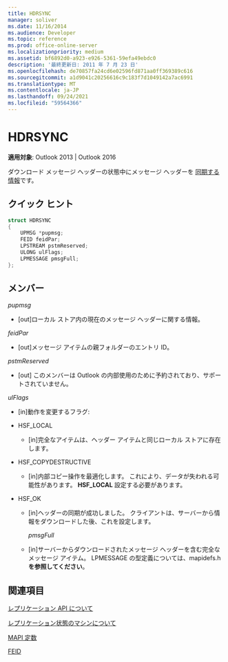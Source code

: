 ```yaml
---
title: HDRSYNC
manager: soliver
ms.date: 11/16/2014
ms.audience: Developer
ms.topic: reference
ms.prod: office-online-server
ms.localizationpriority: medium
ms.assetid: bf6892d0-a923-e926-5361-59efa49ebdc0
description: '最終更新日: 2011 年 7 月 23 日'
ms.openlocfilehash: de70857fa24cd6e02596fd871aa0ff369389c616
ms.sourcegitcommit: a1d9041c20256616c9c183f7d1049142a7ac6991
ms.translationtype: MT
ms.contentlocale: ja-JP
ms.lasthandoff: 09/24/2021
ms.locfileid: "59564366"
---
```

# <a name="hdrsync"></a>HDRSYNC

  
  
**適用対象**: Outlook 2013 | Outlook 2016 
  
ダウンロード メッセージ ヘッダーの状態中にメッセージ ヘッダーを [同期する情報](download-message-header-state.md)です。
  
## <a name="quick-info"></a>クイック ヒント

```cpp
struct HDRSYNC 
{ 
    UPMSG *pupmsg; 
    FEID feidPar; 
    LPSTREAM pstmReserved; 
    ULONG ulFlags; 
    LPMESSAGE pmsgFull; 
};
```

## <a name="members"></a>メンバー

 _pupmsg_
  
- [out]ローカル ストア内の現在のメッセージ ヘッダーに関する情報。
    
 _feidPar_
  
- [out]メッセージ アイテムの親フォルダーのエントリ ID。
    
 _pstmReserved_
  
- [out] このメンバーは Outlook の内部使用のために予約されており、サポートされていません。 
    
 _ulFlags_
  
- [in]動作を変更するフラグ:
    
- HSF_LOCAL
    
  - [in]完全なアイテムは、ヘッダー アイテムと同じローカル ストアに存在します。
    
- HSF_COPYDESTRUCTIVE
    
  -  [in]内部コピー操作を最適化します。 これにより、データが失われる可能性があります。 **HSF_LOCAL** 設定する必要があります。 
    
- HSF_OK
    
  - [in]ヘッダーの同期が成功しました。 クライアントは、サーバーから情報をダウンロードした後、これを設定します。
    
     _pmsgFull_
    
  - [in]サーバーからダウンロードされたメッセージ ヘッダーを含む完全なメッセージ アイテム。 LPMESSAGE の型定義については、mapidefs.h **を参照してください**。 
    
## <a name="see-also"></a>関連項目



[レプリケーション API について](about-the-replication-api.md)
  
[レプリケーション状態のマシンについて](about-the-replication-state-machine.md)
  
[MAPI 定数](mapi-constants.md)
  
[FEID](feid.md)

